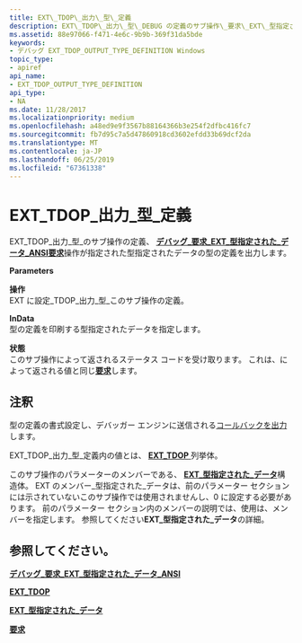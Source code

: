 ```yaml
---
title: EXT\_TDOP\_出力\_型\_定義
description: EXT\_TDOP\_出力\_型\_DEBUG の定義のサブ操作\_要求\_EXT\_型指定された\_データ\_ANSI 要求操作は、指定された型指定されたデータの型の定義を出力します。
ms.assetid: 88e97066-f471-4e6c-9b9b-369f31da5bde
keywords:
- デバッグ EXT_TDOP_OUTPUT_TYPE_DEFINITION Windows
topic_type:
- apiref
api_name:
- EXT_TDOP_OUTPUT_TYPE_DEFINITION
api_type:
- NA
ms.date: 11/28/2017
ms.localizationpriority: medium
ms.openlocfilehash: a48ed9e9f3567b88164366b3e254f2dfbc416fc7
ms.sourcegitcommit: fb7d95c7a5d47860918cd3602efdd33b69dcf2da
ms.translationtype: MT
ms.contentlocale: ja-JP
ms.lasthandoff: 06/25/2019
ms.locfileid: "67361338"
---
```

# <a name="exttdopoutputtypedefinition"></a>EXT\_TDOP\_出力\_型\_定義


EXT\_TDOP\_出力\_型\_のサブ操作の定義、 [**デバッグ\_要求\_EXT\_型指定された\_データ\_ANSI**](debug-request-ext-typed-data-ansi.md)[**要求**](request.md)操作が指定された型指定されたデータの型の定義を出力します。

**Parameters**

<span id="Operation"></span><span id="operation"></span><span id="OPERATION"></span>**操作**  
EXT に設定\_TDOP\_出力\_型\_このサブ操作の定義。

<span id="InData"></span><span id="indata"></span><span id="INDATA"></span>**InData**  
型の定義を印刷する型指定されたデータを指定します。

<span id="Status"></span><span id="status"></span><span id="STATUS"></span>**状態**  
このサブ操作によって返されるステータス コードを受け取ります。 これは、によって返される値と同じ[**要求**](request.md)します。

<a name="remarks"></a>注釈
-------

型の定義の書式設定し、デバッガー エンジンに送信される[コールバックを出力](https://docs.microsoft.com/windows-hardware/drivers/debugger/using-input-and-output#output-callbacks)します。

EXT\_TDOP\_出力\_型\_定義内の値とは、 [ **EXT\_TDOP** ](https://docs.microsoft.com/windows-hardware/drivers/ddi/content/wdbgexts/ne-wdbgexts-_ext_tdop)列挙体。

このサブ操作のパラメーターのメンバーである、 [ **EXT\_型指定された\_データ**](https://docs.microsoft.com/windows-hardware/drivers/ddi/content/wdbgexts/ns-wdbgexts-_ext_typed_data)構造体。 EXT のメンバー\_型指定された\_データは、前のパラメーター セクションには示されていないこのサブ操作では使用されませんし、0 に設定する必要があります。 前のパラメーター セクション内のメンバーの説明では、使用は、メンバーを指定します。 参照してください**EXT\_型指定された\_データ**の詳細。

## <a name="span-idseealsospansee-also"></a><span id="see_also"></span>参照してください。


[**デバッグ\_要求\_EXT\_型指定された\_データ\_ANSI**](debug-request-ext-typed-data-ansi.md)

[**EXT\_TDOP**](https://docs.microsoft.com/windows-hardware/drivers/ddi/content/wdbgexts/ne-wdbgexts-_ext_tdop)

[**EXT\_型指定された\_データ**](https://docs.microsoft.com/windows-hardware/drivers/ddi/content/wdbgexts/ns-wdbgexts-_ext_typed_data)

[**要求**](request.md)

 

 






